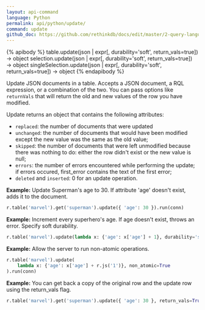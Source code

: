 ```yaml
---
layout: api-command 
language: Python
permalink: api/python/update/
command: update
github_doc: https://github.com/rethinkdb/docs/edit/master/2-query-language/api/python/writing-data/update.md
---
```


{% apibody %}
table.update(json | expr[, durability='soft', return_vals=true]) &rarr; object
selection.update(json | expr[, durability='soft', return_vals=true]) &rarr; object
singleSelection.update(json | expr[, durability='soft', return_vals=true]) &rarr; object
{% endapibody %}

Update JSON documents in a table. Accepts a JSON document, a RQL expression, or a
combination of the two. You can pass options like `returnVals` that will return the old
and new values of the row you have modified. 

Update returns an object that contains the following attributes:

- `replaced`: the number of documents that were updated
- `unchanged`: the number of documents that would have been modified except the new
value was the same as the old value;
- `skipped`: the number of documents that were left unmodified because there was nothing
to do: either the row didn't exist or the new value is null;
- `errors`: the number of errors encountered while performing the update; if errors
occured, first_error contains the text of the first error;
- `deleted` and `inserted`: 0 for an update operation.

__Example:__ Update Superman's age to 30. If attribute 'age' doesn't exist, adds it to
the document.

```py
r.table('marvel').get('superman').update({ 'age': 30 }).run(conn)
```


__Example:__ Increment every superhero's age. If age doesn't exist, throws an error. Specify soft durability.

```py
r.table('marvel').update(lambda x: {'age': x['age'] + 1}, durability='soft').run(conn)
```


__Example:__ Allow the server to run non-atomic operations.

```py
r.table('marvel').update(
    lambda x: {'age': x['age'] + r.js('1')}, non_atomic=True
).run(conn)
```


__Example:__ You can get back a copy of the original row and the update row using the return_vals flag.

```py
r.table('marvel').get('superman').update({ 'age': 30 }, return_vals=True).run(conn)
```

